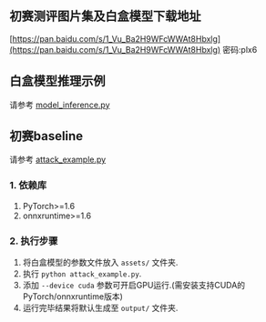 
## 初赛测评图片集及白盒模型下载地址

[https://pan.baidu.com/s/1_Vu_Ba2H9WFcWWAt8Hbxlg](https://pan.baidu.com/s/1_Vu_Ba2H9WFcWWAt8Hbxlg)  密码:plx6

## 白盒模型推理示例

请参考 [model_inference.py](model_inference.py#L15)

## 初赛baseline

请参考 [attack_example.py](attack_example.py)



### 1. 依赖库

1. PyTorch>=1.6
2. onnxruntime>=1.6

### 2. 执行步骤

1. 将白盒模型的参数文件放入 ``assets/`` 文件夹.
2. 执行 ``python attack_example.py``.
3. 添加 ``--device cuda`` 参数可开启GPU运行.(需安装支持CUDA的PyTorch/onnxruntime版本)
4. 运行完毕结果将默认生成至 ``output/`` 文件夹.
